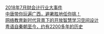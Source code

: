   
[2018年7月财会计行业大事件](http://www.dianyue.me/archives/202/s6ncweo365xd3wpk/)  
[中唐带你玩遍广西，避暑胜地任你挑！](http://www.dianyue.me/archives/784/8m9bvoupix37vttp/)  
[网络教育新时代背景下的开放智慧学习空间设计](http://www.dianyue.me/archives/975/45bdf5m4lmzki3kb/)  
[粤语自秦朝至今，约有2200多年的历史](http://www.dianyue.me/archives/224/xx04o9bv3vh1tuci/)